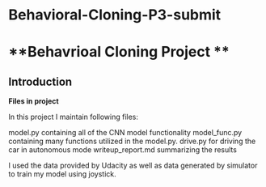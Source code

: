 # Behavioral-Cloning-P3-submit

#  **Behavrioal Cloning Project ** 

## Introduction
__Files in project__

In this project I maintain following  files:

model.py  containing  all of the CNN model functionality
model_func.py containing   many functions utilized in the model.py.
drive.py for driving the car in autonomous mode
writeup_report.md summarizing the results

I used the data provided by Udacity  as well as data generated by simulator to train my model using joystick.